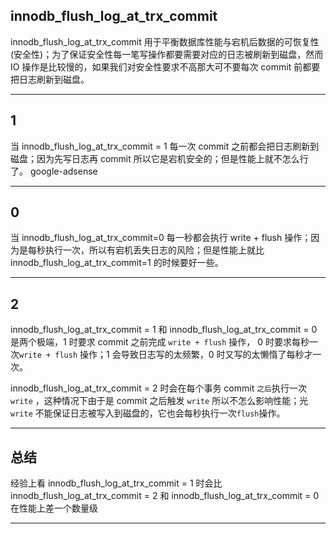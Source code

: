 ## innodb_flush_log_at_trx_commit
innodb_flush_log_at_trx_commit 用于平衡数据库性能与宕机后数据的可恢复性(安全性)；为了保证安全性每一笔写操作都要需要对应的日志被刷新到磁盘，然而 IO 操作是比较慢的，如果我们对安全性要求不高那大可不要每次 commit 前都要把日志刷新到磁盘。

---


## 1
当 innodb_flush_log_at_trx_commit = 1 每一次 commit 之前都会把日志刷新到磁盘；因为先写日志再 commit 所以它是宕机安全的；但是性能上就不怎么行了。
google-adsense

---


## 0
当 innodb_flush_log_at_trx_commit=0 每一秒都会执行 write + flush 操作；因为是每秒执行一次，所以有宕机丢失日志的风险；但是性能上就比 innodb_flush_log_at_trx_commit=1 的时候要好一些。

---

## 2

innodb_flush_log_at_trx_commit = 1 和 innodb_flush_log_at_trx_commit = 0 是两个极端，1 时要求 commit 之前完成 `write + flush` 操作， 0 时要求每秒一次`write + flush` 操作；1 会导致日志写的太频繁，0 时又写的太懒惰了每秒才一次。

innodb_flush_log_at_trx_commit = 2 时会在每个事务 commit `之后`执行一次 `write` ，这种情况下由于是 commit 之后触发 `write` 所以不怎么影响性能；光 `write` 不能保证日志被写入到磁盘的，它也会每秒执行一次`flush`操作。

---

## 总结
经验上看 innodb_flush_log_at_trx_commit = 1 时会比 innodb_flush_log_at_trx_commit = 2 和 innodb_flush_log_at_trx_commit = 0 在性能上差一个数量级

---

